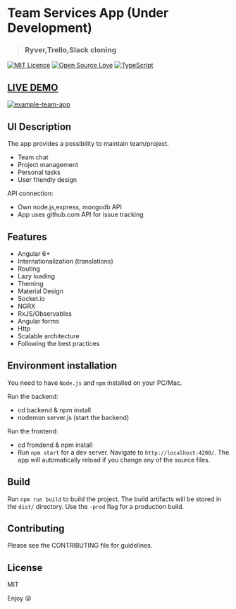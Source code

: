 # Team Services App (Under Development)

> ### Ryver,Trello,Slack cloning 

[![MIT Licence](https://badges.frapsoft.com/os/mit/mit.svg?v=103)](https://opensource.org/licenses/mit-license.php)
[![Open Source Love](https://badges.frapsoft.com/os/v1/open-source.svg?v=103)](https://github.com/ellerbrock/open-source-badges/)
[![TypeScript](https://badges.frapsoft.com/typescript/love/typescript.svg?v=101)](https://github.com/ellerbrock/typescript-badges/)

## [LIVE DEMO](https://geop.io/team-app)
[![example-team-app](https://goo.gl/aYZCEL)](https://geop.io/team-app)

## UI Description
The app provides a possibility to maintain team/project.

- Team chat
- Project management
- Personal tasks
- User friendly design

API connection:
- Own node.js,express, mongodb API
- App uses github.com API for issue tracking

## Features
- Angular 6+
- Internationalization (translations)
- Routing
- Lazy loading
- Theming
- Material Design
- Socket.io
- NGRX
- RxJS/Observables
- Angular forms
- Http
- Scalable architecture
- Following the best practices

## Environment installation
You need to have `Node.js` and `npm` installed on your PC/Mac.

Run the backend:
- cd backend & npm install
- nodemon server.js (start the backend)

Run the frontend:
- cd frondend & npm install
- Run `npm start` for a dev server. Navigate to `http://localhost:4200/`. The app will automatically reload if you change any of the source files.

## Build

Run `npm run build` to build the project. The build artifacts will be stored in the `dist/` directory. Use the `-prod` flag for a production build.

## Contributing
Please see the CONTRIBUTING file for guidelines.

## License
MIT

Enjoy :stuck_out_tongue_winking_eye:
